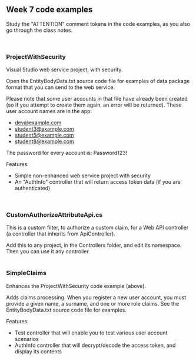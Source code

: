 ## Week 7 code examples

Study the "ATTENTION" comment tokens in the code examples, as you also go through the class notes.  

<br>

### ProjectWithSecurity

Visual Studio web service project, with security.  

Open the EntityBodyData.txt source code file for examples of data package format that you can send to the web service. 

Please note that some user accounts in that file have already been created (so if you attempt to create them again, an error will be returned). These user account names are in the app:
* dev@example.com  
* student3@example.com  
* student5@example.com  
* student8@example.com  

The password for every account is: Password123!

Features:
* Simple non-enhanced web service project with security
* An "AuthInfo" controller that will return access token data (if you are authenticated)

<br>

### CustomAuthorizeAttributeApi.cs

This is a custom filter, to authorize a custom claim, for a Web API controller (a controller that inherits from ApiController).  

Add this to any project, in the Controllers folder, and edit its namespace. Then you can use it any controller.  
<br>

### SimpleClaims

Enhances the ProjectWithSecurity code example (above).  

Adds claims processing. When you register a new user account, you must provide a given name, a surname, and one or more role claims. See the EntityBodyData.txt source code file for examples.  

Features:
* Test controller that will enable you to test various user account scenarios
* AuthInfo controller that will decrypt/decode the access token, and display its contents

<br>
